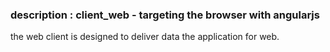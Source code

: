 ### description : client_web - targeting the browser with angularjs
the web client is designed to deliver data the application for web.